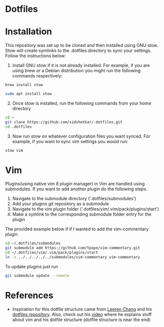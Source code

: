 # Dotfiles

# Installation
This repository was set up to be cloned and then installed using GNU stow. Stow will create symlinks to the .dotfiles directory to sync your settings. Follow the instructions below:
1. Install GNU stow if it is not already installed. For example, if you are using brew or a Debian distribution you might run the following commands respectively:
```zsh
brew install stow
```
```zsh
sudo apt install stow
```
2. Once stow is installed, run the following commands from your home directory
```zsh
cd ~
git clone https://github.com/sidshetkar/.dotfiles.git
cd .dotfiles
```
3. Now run stow on whatever configuration files you want synced. For example, if you want to sync vim settings you would run:
```zsh
stow vim
```

# Vim
Plugins(using native vim 8 plugin manager) in Vim are handled using submodules. If you want to add another plugin do the following steps.
1. Navigate to the submodule directory ('.dotfiles/submodules') 
2. Add your plugins git repository as a submodule
3. Navigate to the vim plugin folder ('.dotfiles/vim/.vim/pack/plugins/start')
4. Make a symlink to the corresponding submodule folder entry for the plugin

The provided example below if if I wanted to add the vim-commentary plugin
```zsh
cd ~/.dotfiles/submodules
git submodule add https://github.com/tpope/vim-commentary.git
cd ~/.dotfiles/vim/.vim/pack/plugins/start
ln -s ../../../../../submodules/vim-commentary vim-commentary
```
To update plugins just run
```zsh
git submodule update --remote
```

# References
* Inspiration for this dotfile structure came from [Leeren Chang](https://github.com/leeren/) and his [dotfiles repository](https://github.com/leeren/dotfiles). Also, check out his [video](https://www.youtube.com/watch?v=JFr28K65-5E) where he explains stuff about vim and his dotfile structure (dotfile structure is near the end) 
